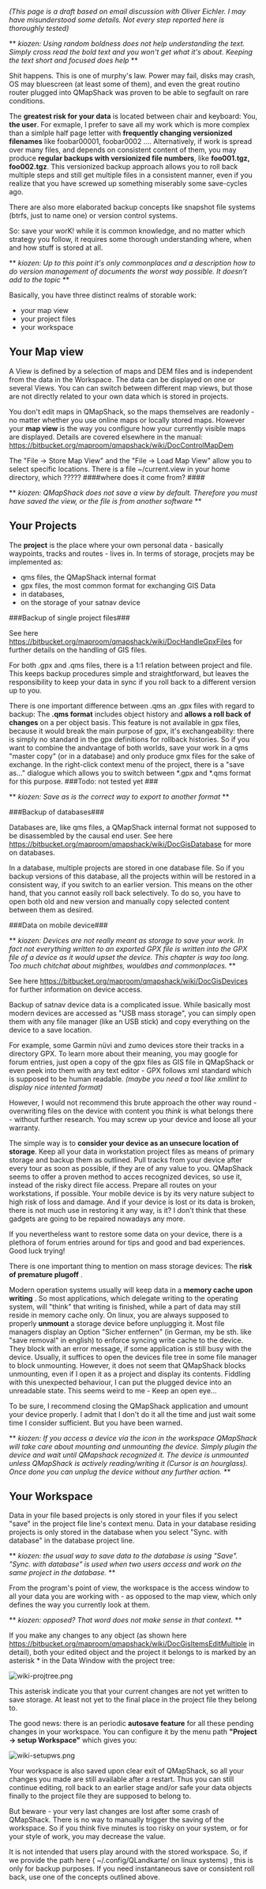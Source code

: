 *(This page is a draft based on email discussion with Oliver Eichler. I may have misunderstood some details. Not every step reported here is thoroughly tested)*

** *kiozen: Using random boldness does not help understanding the text. Simply cross read the bold text and you won't get what it's about. Keeping the text short and focused does help* **

Shit happens. This is one of murphy's law. Power may fail, disks may crash, OS may bluescreen (at least some of them), and even the great routino router plugged into QMapShack was proven to be able to segfault on rare conditions.

The **greatest risk for your data** is located between chair and keyboard: You, **the user**. For exmaple, I prefer to save all my work which is more complex than a simlple half page letter with **frequently changing versionized filenames** like foobar00001, foobar0002 .... Alternatively, if work is spread over many files, and depends on consistent content of them, you may produce **regular backups with versionized file numbers**, like **foo001.tgz, foo002.tgz**. This versionized backup approach allows you to roll back multiple steps and still get multiple files in a consistent manner, even if you realize that you have screwed up something miserably some save-cycles ago.

There are also more elaborated backup concepts like snapshot file systems (btrfs, just to name one) or version control systems.

So: save your worK! while it is common knowledge, and no matter which strategy you follow, it requires some thorough understanding where, when and how stuff is stored at all.

** *kiozen: Up to this point it's only commonplaces and a description how to do version management of documents the worst way possible. It doesn’t add to the topic* **


Basically, you have three distinct realms of storable work:

* your map view
* your project files
* your workspace

## Your Map view ##

A View is defined by a
selection of maps and DEM files and is independent from the data in the Workspace.
The data can be displayed on one or several Views. 
You can can switch between different map views, but those are not directly related to your own data which is stored in projects. 

You don't edit maps in QMapShack, so the maps themselves are readonly - no matter whether you use online maps or locally stored maps. However your **map view** is the way you configure how your currently visible maps are displayed. Details are covered elsewhere in the manual:
https://bitbucket.org/maproom/qmapshack/wiki/DocControlMapDem

The "File ->  Store Map View" and the "File ->  Load Map View" allow you to select specific locations. 
There is a file ~/current.view in your home directory, which ????? ####where does it come from? ####

** *kiozen: QMapShack does not save a view by default. Therefore you must have saved the view, or the file is from another software* **

## Your Projects ##

The **project** is the place where your own personal data - basically waypoints, tracks and routes - lives in. In terms of storage, procjets may be implemented as:

* qms files, the QMapShack internal format
* gpx files, the most common format for exchanging GIS Data 
* in databases,
* on the storage of your satnav device 


###Backup of single project files###

See here https://bitbucket.org/maproom/qmapshack/wiki/DocHandleGpxFiles for further details on the handling of GIS files.

For both .gpx and .qms files, there is a 1:1 relation between project and file. This keeps backup procedures simple and straightforward, but leaves the responsibility to keep your data in sync if you roll back to a different version up to you.

There is one important difference between .qms an .gpx files with regard to backup: The **.qms format** includes object history and **allows a roll back of changes** on a per object basis. This feature is not available in gpx files, because it would break the main purpose of gpx, it's exchangeability: there is simply no standard in the gpx definitions for rollback histories. So if you want to combine the andvantage of both worlds, save your work in a qms "master copy" (or in a database) and only produce gmx files for the sake of exchange. In the right-click context menu of the project, there is a "save as..." dialogue which allows you to switch between *.gpx and *.qms format for this purpose. ###Todo: not tested yet ###

** *kiozen: Save as is the correct way to export to another format* **

###Backup of databases###

Databases are, like qms files, a  QMapShack internal format not supposed to be disassembled by the causal end user.
See here https://bitbucket.org/maproom/qmapshack/wiki/DocGisDatabase for more on databases.

In a database, multiple projects are stored in one database file. So if you backup versions of this database, all the projects within will be restored in a consistent way, if you switch to an earlier version. This means on the other hand, that you cannot easily roll back selectively. To do so, you have to open both old and new version and manually copy selected content between them as desired.

###Data on mobile device###

** *kiozen: Devices are not really meant as storage to save your work. In fact not everything written to an exported GPX file is written into the GPX file of a device as it would upset the device. This chapter is way too long. Too much chitchat about mightbes, wouldbes and commonplaces.* **

See here https://bitbucket.org/maproom/qmapshack/wiki/DocGisDevices for further information on device access.

Backup of satnav device data is a complicated issue. While basically most modern devices are accessed as "USB mass storage", you can simply open them with any file manager (like an USB stick) and copy everything on the device to a save location. 

For example, some Garmin nüvi and zumo devices store their tracks in a directory GPX. To learn more about their meaning, you may google for forum entries, just open a copy of the gpx files as GIS file in QMapShack or even peek into them with any text editor - GPX follows xml standard which is supposed to be human readable. *(maybe you need a tool like xmllint to display nice intented format)*

However, I would not recommend this brute approach the other way round - overwriting files on the device with content you *think* is what belongs there - without further research. You may screw up your device and loose all your warranty.

The simple way is to **consider your device as an unsecure location of storage**. Keep all your data in workstation project files as means of primary storage and backup them as outlined. Pull tracks from your device after every tour as soon as possible, if they are of any value to you. QMapShack seems to offer a proven method to acces recognized devices, so use it, instead of the risky direct file access. Prepare all routes on your workstations, if possible. Your mobile device is by its very nature subject to high risk of loss and damage. And if your device is lost or its data is broken, there is not much use in restoring it any way, is it? I don't think that these gadgets are going to be repaired nowadays any more. 

If you nevertheless want to restore some data on your device, there is a plethora of forum entries around for tips and good and bad experiences. Good luck trying!

There is one important thing to mention on mass storage devices: The **risk of premature plugoff** .

Modern operation systems usually will keep data in a **memory cache upon writing** . So most applications, which delegate writing to the operating system, will "think" that writing is finished, while a part of data may still reside in memory cache only. On linux, you are always supposed to properly **unmount** a storage device before unplugging it. Most file managers display an Option "Sicher entfernen" (in German, my be sth. like "save removal" in english) to enforce syncing write cache to the device. They block with an error message, if some application is still busy with the device. Usually, it suffices to open the devices file tree in some file manager to block unmounting. However, it does not seem that QMapShack blocks unmounting, even if I open it as a project and display its contents. Fiddling with this unexpected behaviour, I can put the plugged device into an unreadable state. This seems weird to me - Keep an open eye...

To be sure, I recommend closing the QMapShack application and umount your device properly. I admit that I don't do it all the time and just wait some time I consider sufficient. But you have been warned.

** *kiozen: If you access a device via the icon in the workspace QMapShack will take care about mounting and unmounting the device. Simply plugin the device and wait until QMapshack recognized it. The device is unmounted unless QMapShack is actively reading/writing it (Cursor is an hourglass). Once done you can unplug the device without any further action.* **


## Your Workspace ##

Data in your file based projects is only stored in your files if you select "save" in the project file line's context menu.
Data in your database residing projects is only stored in the database when you select "Sync. with database" in the database project line.

** *kiozen: the usual way to save data to the database is using "Save". "Sync. with database" is used when two users access and work on the same project in the database.* **

From the program's point of view, the workspace is the access window to all your data you are working with - as opposed to the map view, which only defines the way you currently look at them.

** *kiozen: opposed? That word does not make sense in that context.* **

If you make any changes to any object (as shown here 
https://bitbucket.org/maproom/qmapshack/wiki/DocGisItemsEditMultiple 
in detail), both your edited object and the project it belongs to is marked by an asterisk * in the Data Window with the project tree:

![wiki-projtree.png](https://bitbucket.org/repo/L5qerE/images/4285409798-wiki-projtree.png)

This asterisk indicate you that your current changes are not yet written to save storage. At least not yet to the final place in the project file they belong to.

The good news: there is an periodic **autosave feature** for all these pending changes in your workspace. You can configure it by the menu path **"Project -> setup Workspace"** which gives you:

![wiki-setupws.png](https://bitbucket.org/repo/L5qerE/images/4061261758-wiki-setupws.png)

Your workspace is also saved upon clear exit of QMapShack, so all your changes you made are still available after a restart. Thus you can still continue editing, roll back to an earlier stage and/or safe your data objects finally to the project file they are supposed to belong to.

But beware - your very last changes are lost after some crash of QMapShack. There is no way to manually trigger the saving of the workspace. So if you think five minutes is too risky on your system, or for your style of work, you may decrease the value. 

It is not intended that users play around with the stored workspace. 
So, if we provide the path here ( ~/.config/QLandkarte/ on linux systems) , this is only for backup purposes.
If you need instantaneous save or consistent roll back, use one of the concepts outlined above.


